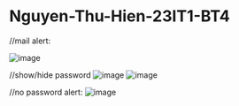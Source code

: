 # Nguyen-Thu-Hien-23IT1-BT4

//mail alert:

![image](https://github.com/user-attachments/assets/ba9c0403-1eaa-40a9-b4cf-3f0b72af6eed)

//show/hide password
![image](https://github.com/user-attachments/assets/afc1976e-caef-45bc-8d58-67a22c41f496)
![image](https://github.com/user-attachments/assets/fa987c6c-d386-4c0d-a5bb-2117117e154c)

//no password alert:
![image](https://github.com/user-attachments/assets/a1e8da41-c63f-4b89-a575-d358b9a8ab0b)



